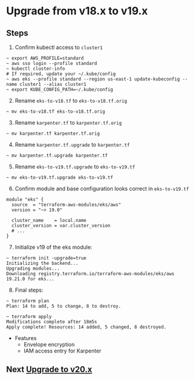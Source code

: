 # Upgrade from v18.x to v19.x

## Steps

1. Confirm kubectl access to `cluster1`

```shell
~ export AWS_PROFILE=standard
~ aws sso login --profile standard
~ kubectl cluster-info
# If required, update your ~/.kube/config
~ aws eks --profile standard --region us-east-1 update-kubeconfig --name cluster1 --alias cluster1
~ export KUBE_CONFIG_PATH=~/.kube/config
```

2. Rename `eks-to-v18.tf` to `eks-to-v18.tf.orig`

```shell
~ mv eks-to-v18.tf eks-to-v18.tf.orig
```

3. Rename `karpenter.tf` to `karpenter.tf.orig`

```shell
~ mv karpenter.tf karpenter.tf.orig
```

4. Rename `karpenter.tf.upgrade` to `karpenter.tf`

```shell
~ mv karpenter.tf.upgrade karpenter.tf
```

5. Rename `eks-to-v19.tf.upgrade` to `eks-to-v19.tf`

```shell
~ mv eks-to-v19.tf.upgrade eks-to-v19.tf
```

6. Confirm module and base configuration looks correct in `eks-to-v19.tf`

```hcl
module "eks" {
  source  = "terraform-aws-modules/eks/aws"
  version = "~> 19.0"

  cluster_name    = local.name
  cluster_version = var.cluster_version
  # ...
}
```

7. Initialize v19 of the eks module:

```shell
~ terraform init -upgrade=true
Initializing the backend...
Upgrading modules...
Downloading registry.terraform.io/terraform-aws-modules/eks/aws 19.21.0 for eks...
```

8. Final steps:

```shell
~ terraform plan
Plan: 14 to add, 5 to change, 8 to destroy.

~ terraform apply
Modifications complete after 18m5s
Apply complete! Resources: 14 added, 5 changed, 8 destroyed.
```

- Features
  - Envelope encryption
  - IAM access entry for Karpenter

## Next [Upgrade to v20.x](UPGRADE-20.0.md)
